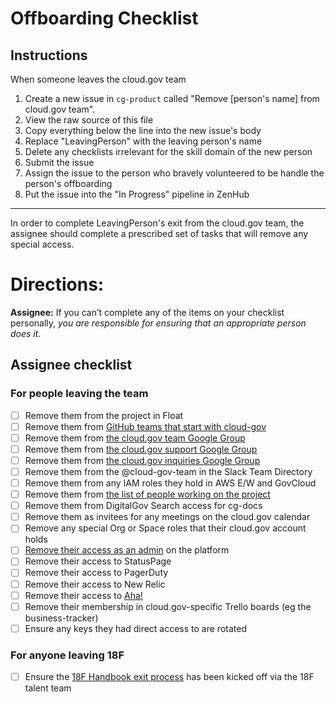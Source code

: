 # Offboarding Checklist

## Instructions

When someone leaves the cloud.gov team

1. Create a new issue in `cg-product` called "Remove [person's name] from cloud.gov team".
2. View the raw source of this file
3. Copy everything below the line into the new issue's body
4. Replace "LeavingPerson" with the leaving person's name
5. Delete any checklists irrelevant for the skill domain of the new person
6. Submit the issue
7. Assign the issue to the person who bravely volunteered to be handle the person's offboarding
8. Put the issue into the "In Progress" pipeline in ZenHub

---

In order to complete LeavingPerson's exit from the cloud.gov team, the assignee should complete a prescribed set of tasks that will remove any special access.

# Directions:
**Assignee:** If you can’t complete any of the items on your checklist personally, _you are responsible for ensuring that an appropriate person does it_.

## Assignee checklist

### For people leaving the team
- [ ] Remove them from the project in Float
- [ ] Remove them from [GitHub teams that start with cloud-gov](https://github.com/orgs/18F/teams?utf8=%E2%9C%93&query=cloud-gov)
- [ ] Remove them from [the cloud.gov team Google Group](https://groups.google.com/a/gsa.gov/forum/?hl=en#!forum/cloud-gov)
- [ ] Remove them from [the cloud.gov support Google Group](https://groups.google.com/a/gsa.gov/forum/?hl=en#!forum/cloud-gov-support)
- [ ] Remove them from [the cloud.gov inquiries Google Group](https://groups.google.com/a/gsa.gov/forum/?hl=en#!forum/cloud-gov-inquiries)
- [ ] Remove them from the @cloud-gov-team in the Slack Team Directory
- [ ] Remove them from any IAM roles they hold in AWS E/W and GovCloud
- [ ] Remove them from [the list of people working on the project](https://docs.google.com/spreadsheets/d/1mW3tphZ98ExmMxLHPogSpTq8DzYr5Oh8_SHnOTvjRWM/edit#gid=0)
- [ ] Remove them from DigitalGov Search access for cg-docs
- [ ] Remove them as invitees for any meetings on the cloud.gov calendar
- [ ] Remove any special Org or Space roles that their cloud.gov account holds
- [ ] [Remove their access as an admin](https://docs.cloud.gov/ops/managing-users/#managing-admins) on the platform
- [ ] Remove their access to StatusPage
- [ ] Remove their access to PagerDuty
- [ ] Remove their access to New Relic
- [ ] Remove their access to [Aha!](https://18f.aha.io)
- [ ] Remove their membership in cloud.gov-specific Trello boards (eg the business-tracker)
- [ ] Ensure any keys they had direct access to are rotated

### For anyone leaving 18F
- [ ] Ensure the [18F Handbook exit process](https://handbook.18f.gov/leaving-18f/#offboarding-process) has been kicked off via the 18F talent team
